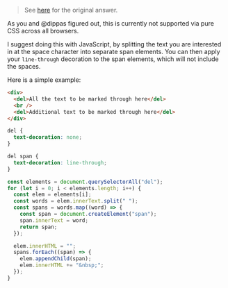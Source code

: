 
> See [here](https://stackoverflow.com/a/72693354/6456163) for the original answer.

As you and @dippas figured out, this is currently not supported via pure CSS across all browsers.

I suggest doing this with JavaScript, by splitting the text you are interested in at the space character into separate span elements. You can then apply your `line-through` decoration to the span elements, which will not include the spaces.

Here is a simple example:

```html
<div>
  <del>All the text to be marked through here</del>
  <br />
  <del>Additional text to be marked through here</del>
</div>
```

```css
del {
  text-decoration: none;
}

del span {
  text-decoration: line-through;
}
```

```js
const elements = document.querySelectorAll("del");
for (let i = 0; i < elements.length; i++) {
  const elem = elements[i];
  const words = elem.innerText.split(" ");
  const spans = words.map((word) => {
    const span = document.createElement("span");
    span.innerText = word;
    return span;
  });

  elem.innerHTML = "";
  spans.forEach((span) => {
    elem.appendChild(span);
    elem.innerHTML += "&nbsp;";
  });
}
```

